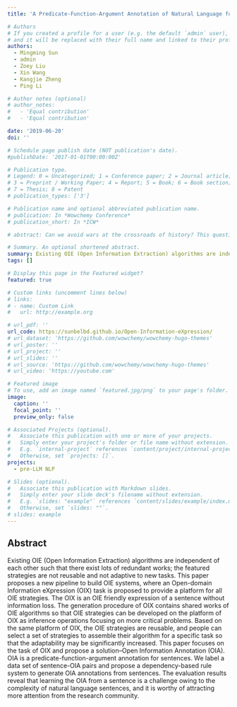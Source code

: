 ```yaml
---
title: 'A Predicate-Function-Argument Annotation of Natural Language for Open-Domain Information eXpression'

# Authors
# If you created a profile for a user (e.g. the default `admin` user), write the username (folder name) here
# and it will be replaced with their full name and linked to their profile.
authors:
  - Mingming Sun
  - admin
  - Zoey Liu
  - Xin Wang
  - Kangjie Zheng
  - Ping Li

# Author notes (optional)
# author_notes:
#   - 'Equal contribution'
#   - 'Equal contribution'

date: '2019-06-20'
doi: ''

# Schedule page publish date (NOT publication's date).
#publishDate: '2017-01-01T00:00:00Z'

# Publication type.
# Legend: 0 = Uncategorized; 1 = Conference paper; 2 = Journal article;
# 3 = Preprint / Working Paper; 4 = Report; 5 = Book; 6 = Book section;
# 7 = Thesis; 8 = Patent
# publication_types: ['3']

# Publication name and optional abbreviated publication name.
# publication: In *Wowchemy Conference*
# publication_short: In *ICW*

# abstract: Can we avoid wars at the crossroads of history? This question has been pursued by individuals, scholars, policymakers, and organizations throughout human history. In this research, we attempt to answer the question based on the recent advances of Artificial Intelligence (AI) and Large Language Models (LLMs). We propose \textbf{WarAgent}, an LLM-powered multi-agent AI system, to simulate the participating countries, their decisions, and the consequences, in historical international conflicts, including the World War I (WWI), the World War II (WWII), and the Warring States Period (WSP) in Ancient China. By evaluating the simulation effectiveness, we examine the advancements and limitations of cutting-edge AI systems' abilities in studying complex collective human behaviors such as international conflicts under diverse settings. In these simulations, the emergent interactions among agents also offer a novel perspective for examining the triggers and conditions that lead to war. Our findings offer data-driven and AI-augmented insights that can redefine how we approach conflict resolution and peacekeeping strategies. The implications stretch beyond historical analysis, offering a blueprint for using AI to understand human history and possibly prevent future international conflicts. Code and data are available at [this url](https://github.com/agiresearch/WarAgent). 

# Summary. An optional shortened abstract.
summary: Existing OIE (Open Information Extraction) algorithms are independent of each other such that there exist lots of redundant works; the featured strategies are not reusable and not adaptive to new tasks. This paper proposes a new pipeline to build OIE systems, where an Open-domain Information eXpression (OIX) task is proposed to provide a platform for all OIE strategies. The OIX is an OIE friendly expression of a sentence without information loss. The generation procedure of OIX contains shared works of OIE algorithms so that OIE strategies can be developed on the platform of OIX as inference operations focusing on more critical problems. Based on the same platform of OIX, the OIE strategies are reusable, and people can select a set of strategies to assemble their algorithm for a specific task so that the adaptability may be significantly increased. This paper focuses on the task of OIX and propose a solution–Open Information Annotation (OIA). OIA is a predicate-function-argument annotation for sentences. We label a data set of sentence-OIA pairs and propose a dependency-based rule system to generate OIA annotations from sentences. The evaluation results reveal that learning the OIA from a sentence is a challenge owing to the complexity of natural language sentences, and it is worthy of attracting more attention from the research community.
tags: []

# Display this page in the Featured widget?
featured: true

# Custom links (uncomment lines below)
# links:
# - name: Custom Link
#   url: http://example.org

# url_pdf: ''
url_code: https://sunbelbd.github.io/Open-Information-eXpression/
# url_dataset: 'https://github.com/wowchemy/wowchemy-hugo-themes'
# url_poster: ''
# url_project: ''
# url_slides: ''
# url_source: 'https://github.com/wowchemy/wowchemy-hugo-themes'
# url_video: 'https://youtube.com'

# Featured image
# To use, add an image named `featured.jpg/png` to your page's folder.
image:
  caption: ''
  focal_point: ''
  preview_only: false

# Associated Projects (optional).
#   Associate this publication with one or more of your projects.
#   Simply enter your project's folder or file name without extension.
#   E.g. `internal-project` references `content/project/internal-project/index.md`.
#   Otherwise, set `projects: []`.
projects:
  - pre-LLM NLP

# Slides (optional).
#   Associate this publication with Markdown slides.
#   Simply enter your slide deck's filename without extension.
#   E.g. `slides: "example"` references `content/slides/example/index.md`.
#   Otherwise, set `slides: ""`.
# slides: example
---
```


<!-- {{% callout note %}}
Click the _Cite_ button above to demo the feature to enable visitors to import publication metadata into their reference management software.
{{% /callout %}}

{{% callout note %}}
Create your slides in Markdown - click the _Slides_ button to check out the example.
{{% /callout %}} -->

## Abstract
Existing OIE (Open Information Extraction) algorithms are independent of each other such that there exist lots of redundant works; the featured strategies are not reusable and not adaptive to new tasks. This paper proposes a new pipeline to build OIE systems, where an Open-domain Information eXpression (OIX) task is proposed to provide a platform for all OIE strategies. The OIX is an OIE friendly expression of a sentence without information loss. The generation procedure of OIX contains shared works of OIE algorithms so that OIE strategies can be developed on the platform of OIX as inference operations focusing on more critical problems. Based on the same platform of OIX, the OIE strategies are reusable, and people can select a set of strategies to assemble their algorithm for a specific task so that the adaptability may be significantly increased. This paper focuses on the task of OIX and propose a solution–Open Information Annotation (OIA). OIA is a predicate-function-argument annotation for sentences. We label a data set of sentence-OIA pairs and propose a dependency-based rule system to generate OIA annotations from sentences. The evaluation results reveal that learning the OIA from a sentence is a challenge owing to the complexity of natural language sentences, and it is worthy of attracting more attention from the research community.